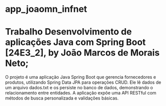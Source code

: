 # app_joaomn_infnet
# Trabalho Desenvolvimento de aplicações Java com Spring Boot [24E3_2], by João Marcos de Morais Neto;


O projeto é uma aplicação Java Spring Boot que gerencia fornecedores e produtos, utilizando Spring Data JPA para operações CRUD.
Ele lê dados de um arquivo dados.txt e os persiste no banco de dados, demonstrando o relacionamento entre entidades. 
A aplicação expõe uma API RESTful com métodos de busca personalizada e validações básicas.
